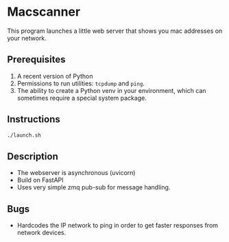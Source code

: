 # Macscanner

This program launches a little web server that shows you mac addresses on your network.


## Prerequisites

1. A recent version of Python
2. Permissions to run utilities: `tcpdump` and `ping`.
3. The ability to create a Python venv in your environment, which can sometimes require a special system package.


## Instructions

```bash
./launch.sh
```


## Description

- The webserver is asynchronous (uvicorn)
- Build on FastAPI
- Uses very simple zmq pub-sub for message handling.


## Bugs

- Hardcodes the IP network to ping in order to get faster responses from network devices.